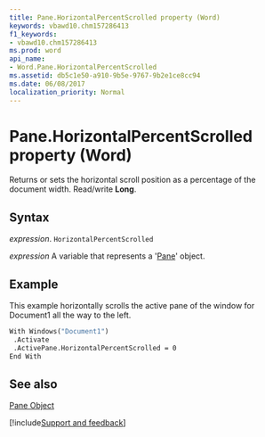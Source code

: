```yaml
---
title: Pane.HorizontalPercentScrolled property (Word)
keywords: vbawd10.chm157286413
f1_keywords:
- vbawd10.chm157286413
ms.prod: word
api_name:
- Word.Pane.HorizontalPercentScrolled
ms.assetid: db5c1e50-a910-9b5e-9767-9b2e1ce8cc94
ms.date: 06/08/2017
localization_priority: Normal
---
```



# Pane.HorizontalPercentScrolled property (Word)

Returns or sets the horizontal scroll position as a percentage of the document width. Read/write  **Long**.


## Syntax

_expression_. `HorizontalPercentScrolled`

_expression_ A variable that represents a '[Pane](Word.Pane.md)' object.


## Example

This example horizontally scrolls the active pane of the window for Document1 all the way to the left.


```vb
With Windows("Document1") 
 .Activate 
 .ActivePane.HorizontalPercentScrolled = 0 
End With
```


## See also


[Pane Object](Word.Pane.md)

[!include[Support and feedback](~/includes/feedback-boilerplate.md)]